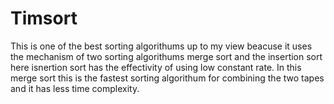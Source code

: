 # Timsort

This is one of the best sorting algorithums up to my view beacuse it uses the mechanism of two sorting algorithums merge sort and the insertion sort here isnertion sort has the effectivity of using low constant rate. In this merge sort this is the fastest sorting algorithum for combining the two tapes and it has less time complexity. 
